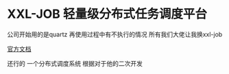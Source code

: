 # XXL-JOB 轻量级分布式任务调度平台 
公司开始用的是quartz 再使用过程中有不执行的情况 所有我们大佬让我换xxl-job 

[官方文档](http://www.xuxueli.com/xxl-job/#/?id=%e3%80%8a%e5%88%86%e5%b8%83%e5%bc%8f%e4%bb%bb%e5%8a%a1%e8%b0%83%e5%ba%a6%e5%b9%b3%e5%8f%b0xxl-job%e3%80%8b)


还行的 一个分布式调度系统  根据对于他的二次开发
